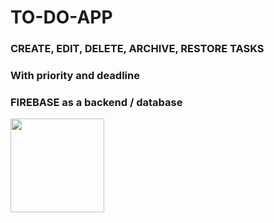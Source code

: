 # TO-DO-APP

### CREATE, EDIT, DELETE, ARCHIVE, RESTORE TASKS
### With priority and deadline
### FIREBASE as a backend / database

<img src="https://user-images.githubusercontent.com/82266178/198871006-190f1e50-243c-4986-8324-ab6a6779058c.jpg" height="150">
